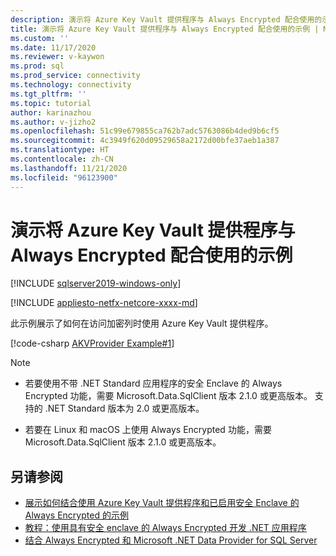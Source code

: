 ```yaml
---
description: 演示将 Azure Key Vault 提供程序与 Always Encrypted 配合使用的示例
title: 演示将 Azure Key Vault 提供程序与 Always Encrypted 配合使用的示例 | Microsoft Docs
ms.custom: ''
ms.date: 11/17/2020
ms.reviewer: v-kaywon
ms.prod: sql
ms.prod_service: connectivity
ms.technology: connectivity
ms.tgt_pltfrm: ''
ms.topic: tutorial
author: karinazhou
ms.author: v-jizho2
ms.openlocfilehash: 51c99e679855ca762b7adc5763086b4ded9b6cf5
ms.sourcegitcommit: 4c3949f620d09529658a2172d00bfe37aeb1a387
ms.translationtype: HT
ms.contentlocale: zh-CN
ms.lasthandoff: 11/21/2020
ms.locfileid: "96123900"
---
```

# <a name="example-demonstrating-use-of-azure-key-vault-provider-with-always-encrypted"></a>演示将 Azure Key Vault 提供程序与 Always Encrypted 配合使用的示例

[!INCLUDE [sqlserver2019-windows-only](../../../includes/applies-to-version/sqlserver2019-windows-only.md)]

[!INCLUDE [appliesto-netfx-netcore-xxxx-md](../../../includes/appliesto-netfx-netcore-netst-md.md)]

此示例展示了如何在访问加密列时使用 Azure Key Vault 提供程序。

[!code-csharp [AKVProvider Example#1](~/../sqlclient/doc/samples/AzureKeyVaultProviderExample.cs#1)]

> [!NOTE]
> - 若要使用不带 .NET Standard 应用程序的安全 Enclave 的 Always Encrypted 功能，需要 Microsoft.Data.SqlClient 版本 2.1.0 或更高版本。 支持的 .NET Standard 版本为 2.0 或更高版本。 
>
> - 若要在 Linux 和 macOS 上使用 Always Encrypted 功能，需要 Microsoft.Data.SqlClient 版本 2.1.0 或更高版本。

## <a name="see-also"></a>另请参阅

- [展示如何结合使用 Azure Key Vault 提供程序和已启用安全 Enclave 的 Always Encrypted 的示例](azure-key-vault-enclave-example.md)
- [教程：使用具有安全 enclave 的 Always Encrypted 开发 .NET 应用程序](tutorial-always-encrypted-enclaves-develop-net-apps.md)
- [结合 Always Encrypted 和 Microsoft .NET Data Provider for SQL Server](sqlclient-support-always-encrypted.md)
